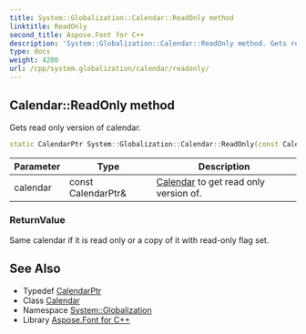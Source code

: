 ```yaml
---
title: System::Globalization::Calendar::ReadOnly method
linktitle: ReadOnly
second_title: Aspose.Font for C++
description: 'System::Globalization::Calendar::ReadOnly method. Gets read only version of calendar in C++.'
type: docs
weight: 4200
url: /cpp/system.globalization/calendar/readonly/
---
```

## Calendar::ReadOnly method


Gets read only version of calendar.

```cpp
static CalendarPtr System::Globalization::Calendar::ReadOnly(const CalendarPtr &calendar)
```


| Parameter | Type | Description |
| --- | --- | --- |
| calendar | const CalendarPtr\& | [Calendar](../) to get read only version of. |

### ReturnValue

Same calendar if it is read only or a copy of it with read-only flag set.

## See Also

* Typedef [CalendarPtr](../../calendarptr/)
* Class [Calendar](../)
* Namespace [System::Globalization](../../)
* Library [Aspose.Font for C++](../../../)
